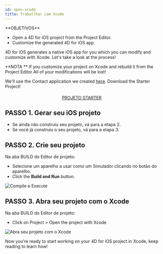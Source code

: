 ```yaml
---
id: open-xcode
title: Traballhar com Xcode
---
```


<div markdown="1" class = "objectives">
**OBJETIVOS**

* Open a 4D for iOS project from the Project Editor.
* Customize the generated 4D for iOS app.
</div>

4D for iOS generates a native iOS app for you which you can modify and customize with Xcode. Let's take a look at the process!

<div markdown="1" class = "tips">
**NOTA **
If you customize your project on Xcode and rebuild it from the Project Editor All of your modifications will be lost!
</div>

We'll use the Contact application we created [here](contact-app.html). Download the Starter Project!

<div markdown="1" style="text-align: center; margin-top: 20px">
<a class="button"
href="../assets/en/customize-with-xcode/ContactStarter.zip">PROJETO STARTER</a>
</div>

## PASSO 1. Gerar seu iOS projeto

* Se ainda não construiu seu projeto, vá para a etapa 2.
* Se você já construiu o seu projeto, vá para a etapa 3.

## PASSO 2. Crie seu projeto

Na aba BUILD do Editor de projeto:

* Selecione um aparelho a usar como um Simulador clicando no botão do aparelho.
* Click the **Build and Run** button.

![Compile e Execute](assets/en/customize-with-xcode/build-and-run-4D-for-iOS.png)

## PASSO 3. Abra seu projeto com o Xcode

Na aba BUILD do Editor de projeto:

* Click on Project > Open the project with Xcode

![Abra seu projeto com o Xcode](assets/en/customize-with-xcode/Open-your-project-Xcode-4D-for-iOS.png)

Now you're ready to start working on your 4D for iOS project in Xcode, keep reading to learn how!